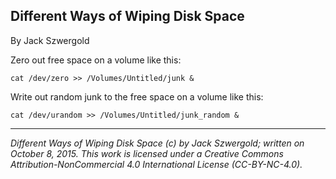 ## Different Ways of Wiping Disk Space

By Jack Szwergold

Zero out free space on a volume like this:

    cat /dev/zero >> /Volumes/Untitled/junk &

Write out random junk to the free space on a volume like this:

    cat /dev/urandom >> /Volumes/Untitled/junk_random &

***

*Different Ways of Wiping Disk Space (c) by Jack Szwergold; written on October 8, 2015. This work is licensed under a Creative Commons Attribution-NonCommercial 4.0 International License (CC-BY-NC-4.0).*